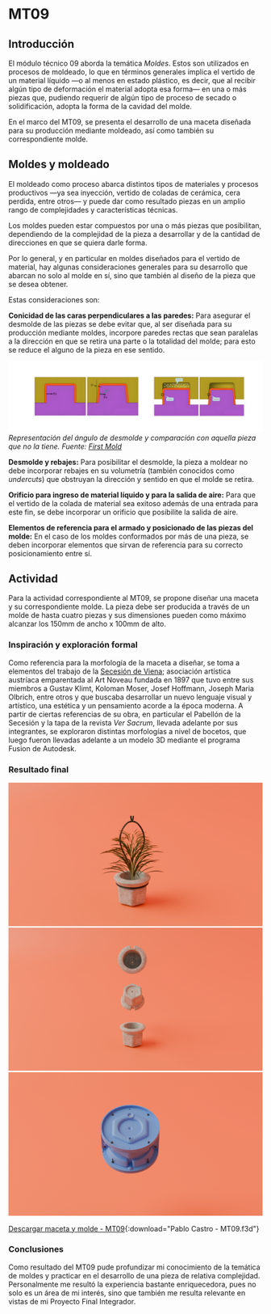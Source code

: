 # MT09

## Introducción
El módulo técnico 09 aborda la temática *Moldes*. Estos son utilizados en procesos de moldeado, lo que en términos generales implica el vertido de un material líquido —o al menos en estado plástico, es decir, que al recibir algún tipo de deformación el material adopta esa forma— en una o más piezas que, pudiendo requerir de algún tipo de proceso de secado o solidificación, adopta la forma de la cavidad del molde.

En el marco del MT09, se presenta el desarrollo de una maceta diseñada para su producción mediante moldeado, así como también su correspondiente molde.




## Moldes y moldeado

El moldeado como proceso abarca distintos tipos de materiales y procesos productivos —ya sea inyección, vertido de coladas de cerámica, cera perdida, entre otros— y puede dar como resultado piezas en un amplio rango de complejidades y características técnicas.

Los moldes pueden estar compuestos por una o más piezas que posibilitan, dependiendo de la complejidad de la pieza a desarrollar y de la cantidad de direcciones en que se quiera darle forma.

Por lo general, y en particular en moldes diseñados para el vertido de material, hay algunas consideraciones generales para su desarrollo  que abarcan no solo al molde en sí, sino que también al diseño de la pieza que se desea obtener.

Estas consideraciones son:

**Conicidad de las caras perpendiculares a las paredes:** Para asegurar el desmolde de las piezas se debe evitar que, al ser diseñada para su producción mediante moldes, incorpore paredes rectas que sean paralelas a la dirección en que se retira una parte o la totalidad del molde; para esto se reduce el alguno de la pieza en ese sentido.


![Desmolde](../images/MT09/desmolde.png)
*Representación del ángulo de desmolde y comparación con aquella pieza que no la tiene. Fuente: [First Mold](https://firstmold.com/guides/draft-angle/)*

**Desmolde y rebajes:** Para posibilitar el desmolde, la pieza a moldear no debe incorporar rebajes en su volumetría (también conocidos como _undercuts_) que obstruyan la dirección y sentido en que el molde se retira.

**Orificio para ingreso de material líquido y para la salida de aire:** Para que el vertido de la colada de material sea exitoso además de una entrada para este fin, se debe incorporar un orificio que posibilite la salida de aire.

**Elementos de referencia para el armado y posicionado de las piezas del molde:** En el caso de los moldes conformados por más de una pieza, se deben incorporar elementos que sirvan de referencia para su correcto posicionamiento entre sí.



## Actividad
Para la actividad correspondiente al MT09, se propone diseñar una maceta y su correspondiente molde. La pieza debe ser producida a través de un molde de hasta cuatro piezas y sus dimensiones pueden como máximo alcanzar los 150mm de ancho x 100mm de alto.




###  Inspiración y exploración formal
Como referencia para la morfología de la maceta a diseñar, se toma a elementos del trabajo de la [Secesión de Viena](https://secession.at/);  asociación artística austríaca emparentada al Art Noveau fundada en 1897 que tuvo entre sus miembros a Gustav Klimt, Koloman Moser, Josef Hoffmann, Joseph Maria Olbrich, entre otros y que buscaba desarrollar un nuevo lenguaje visual y artístico, una estética y un pensamiento acorde a la época moderna.
A partir de ciertas referencias de su obra, en particular el Pabellón de la Secesión y la tapa de la revista _Ver Sacrum_, llevada adelante por sus integrantes, se exploraron distintas morfologías a nivel de bocetos, que luego fueron llevadas adelante a un modelo 3D mediante el programa Fusion de Autodesk.



###  Resultado final

![Vista del producto](../images/MT09/Render_1.png)
![Vistas de la maceta](../images/MT09/Render_2.png)
![Molde cerrado](../images/MT09/Render_3.png)


[Descargar maceta y molde - MT09](<../archivos linkeados/MT09/Pablo Castro - MT09 - EFDI.f3d>){:download="Pablo Castro - MT09.f3d"}


###  Conclusiones

Como resultado del MT09 pude profundizar mi conocimiento de la temática de moldes y practicar en el desarrollo de una pieza de relativa complejidad. Personalmente me resultó la experiencia bastante enriquecedora, pues no solo es un área de mi interés, sino que también me resulta relevante en vistas de mi Proyecto Final Integrador.



